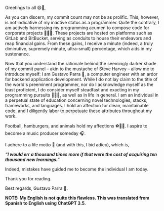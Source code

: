 Greetings to all 😄👋, 

As you can discern, my commit count may not be as prolific. This, however, is not indicative of my inactive status as a programmer. Quite the contrary, I am actively harnessing my programming acumen to compose code for corporate projects 💼👨‍💼. These projects are hosted on platforms such as GitLab and BitBucket, serving as conduits to house their endeavors and reap financial gains. From these gains, I receive a minute (indeed, a truly diminutive, supremely minute, ultra-small) percentage, which aids in my sustenance.

Now that you understand the rationale behind the seemingly darker shade of my commit panel – akin to the mustache of Steve Harvey  – allow me to introduce myself: I am Gustavo Parra 🚀, a computer engineer with an ardor for backend application development. While I do not lay claim to the title of the world's preeminent programmer, nor do I acknowledge myself as the least proficient, I do consider myself steadfast and exacting in my programming pursuits 📌🧑‍💻, as well as in life in general. I am an individual in a perpetual state of education concerning novel technologies, stacks, frameworks, and languages. I hold an affection for clean, maintainable code, and I diligently labor to perpetuate these attributes throughout my work.

Football, hamburgers, and animals hold my affections ⚽️🍔🐶. I aspire to become a music producer someday 🎧.

I adhere to a life motto 📝 (and with this, I bid adieu), which is,

***"I would err a thousand times more if that were the cost of acquiring ten thousand new learnings."***

Indeed, mistakes have guided me to become the individual I am today.

Thank you for reading.

Best regards,
Gustavo Parra 🤘.

**NOTE: My English is not quite this flawless. This was translated from Spanish to English using ChatGPT 3.5.**

